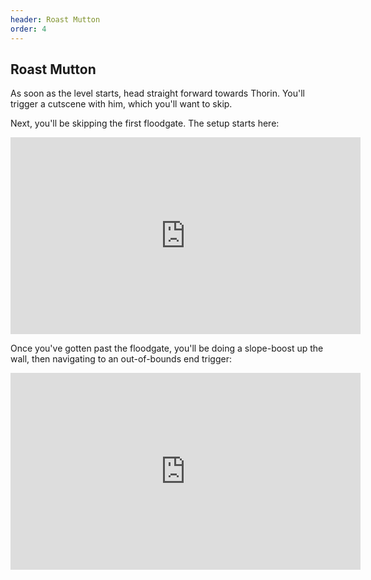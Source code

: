 ```yaml
---
header: Roast Mutton
order: 4
---
```


## Roast Mutton

As soon as the level starts, head straight forward towards Thorin. You'll trigger a cutscene with him, which you'll want to skip.

Next, you'll be skipping the first floodgate. The setup starts here:

<iframe width="560" height="315" src="https://www.youtube.com/embed/5Y2ZiC8MkbM" frameborder="0" allow="accelerometer; autoplay; clipboard-write; encrypted-media; gyroscope; picture-in-picture" allowfullscreen></iframe>

Once you've gotten past the floodgate, you'll be doing a slope-boost up the wall, then navigating to an out-of-bounds end trigger:

<iframe width="560" height="315" src="https://www.youtube.com/embed/ozUeXfe3Rvk" frameborder="0" allow="accelerometer; autoplay; clipboard-write; encrypted-media; gyroscope; picture-in-picture" allowfullscreen></iframe>
